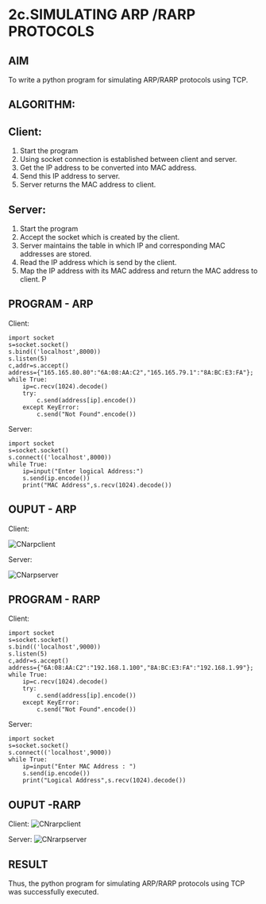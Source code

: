 # 2c.SIMULATING ARP /RARP PROTOCOLS
## AIM
To write a python program for simulating ARP/RARP protocols using TCP.
## ALGORITHM:
## Client:
1. Start the program
2. Using socket connection is established between client and server.
3. Get the IP address to be converted into MAC address.
4. Send this IP address to server.
5. Server returns the MAC address to client.
## Server:
1. Start the program
2. Accept the socket which is created by the client.
3. Server maintains the table in which IP and corresponding MAC addresses are
stored.
4. Read the IP address which is send by the client.
5. Map the IP address with its MAC address and return the MAC address to client.
P
## PROGRAM - ARP
Client:
```
import socket
s=socket.socket()
s.bind(('localhost',8000))
s.listen(5)
c,addr=s.accept()
address={"165.165.80.80":"6A:08:AA:C2","165.165.79.1":"8A:BC:E3:FA"};
while True:
    ip=c.recv(1024).decode()
    try:
        c.send(address[ip].encode())
    except KeyError:
        c.send("Not Found".encode())
```
Server:
```
import socket
s=socket.socket()
s.connect(('localhost',8000))
while True:
    ip=input("Enter logical Address:")
    s.send(ip.encode())
    print("MAC Address",s.recv(1024).decode())
```
## OUPUT - ARP
Client:

![CNarpclient](https://github.com/user-attachments/assets/66cc0238-7877-4291-b0c8-f004a6e92916)

Server:

![CNarpserver](https://github.com/user-attachments/assets/e208a529-37e9-4cc6-a404-b8fc151b2d8b)

## PROGRAM - RARP
Client:
```
import socket
s=socket.socket()
s.bind(('localhost',9000))
s.listen(5)
c,addr=s.accept()
address={"6A:08:AA:C2":"192.168.1.100","8A:BC:E3:FA":"192.168.1.99"};
while True:
    ip=c.recv(1024).decode()
    try:
        c.send(address[ip].encode())
    except KeyError:
        c.send("Not Found".encode())
```
Server:
```
import socket
s=socket.socket()
s.connect(('localhost',9000))
while True:
    ip=input("Enter MAC Address : ")
    s.send(ip.encode())
    print("Logical Address",s.recv(1024).decode())
```
## OUPUT -RARP
Client:
![CNrarpclient](https://github.com/user-attachments/assets/2d26d807-939f-42c3-bc79-cb14f1d739fb)

Server:
![CNrarpserver](https://github.com/user-attachments/assets/83de4b12-998a-4d6a-8ddc-4566fde34e8f)

## RESULT
Thus, the python program for simulating ARP/RARP protocols using TCP was successfully 
executed.
